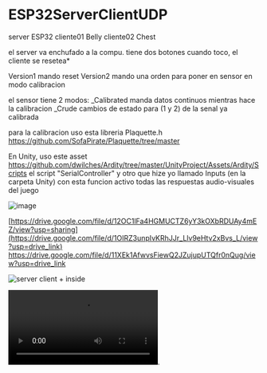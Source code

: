 # ESP32ServerClientUDP
server ESP32 
cliente01 Belly
cliente02 Chest

el server va enchufado a la compu. tiene dos botones
cuando toco, el cliente se resetea*

Version1 mando reset 
Version2 mando una orden para poner en sensor en modo calibracion

el sensor tiene 2 modos: 
_Calibrated manda datos continuos mientras hace la calibracion 
_Crude cambios de estado para (1 y 2) de la senal ya calibrada

para la calibracion uso esta libreria Plaquette.h
https://github.com/SofaPirate/Plaquette/tree/master

En Unity, uso este asset https://github.com/dwilches/Ardity/tree/master/UnityProject/Assets/Ardity/Scripts
el script "SerialController"
y otro que hize yo llamado Inputs (en la carpeta Unity)
con esta funcion activo todas las respuestas audio-visuales del juego

![image](https://github.com/YESI360/ESP32ServerClientUDP/assets/41321821/79df5078-6c7f-4571-ac49-eb41573f0ce9)


[https://drive.google.com/file/d/12OC1lFa4HGMUCTZ6yY3kOXbRDUAy4mEZ/view?usp=sharing](https://drive.google.com/file/d/1OIRZ3unpIvKRhJJr_Llv9eHtv2xBvs_L/view?usp=drive_link)
https://drive.google.com/file/d/11XEk1AfwvsFiewQ2JZujupUTQfr0nQug/view?usp=drive_link


![server client + inside](https://user-images.githubusercontent.com/41321821/205462976-2d1d24ca-24ab-4deb-bcf2-380d6776a7ac.jpg)

![sensorv4](https://media.giphy.com/media/v1.Y2lkPTc5MGI3NjExMG91Z2Z0Y2N1cHYxZG03b3Zsajh4b3VkeDFmc3R2NzFwa3J6OHM1eiZlcD12MV9pbnRlcm5hbF9naWZfYnlfaWQmY3Q9Zw/hp0cSpJAWCZ881lewp/giphy.mp4).

